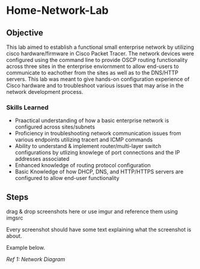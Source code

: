 # Home-Network-Lab

## Objective

This lab aimed to establish a functional small enterprise network by utilizing cisco hardware/firmware in Cisco Packet Tracer. The network devices were configured using the command line to provide OSCP routing functionality across three sites in the enterprise enviornment to allow end-users to communicate to eachother from the sites as well as to the DNS/HTTP servers. This lab was meant to give hands-on configuration experience of Cisco hardware and to troubleshoot various issues that may arise in the network development process. 

### Skills Learned

- Praactical understanding of how a basic enterprise network is configured across sites/subnets
- Proficiency in troubleshooting network communication issues from various endpoints utilizing tracert and ICMP commands
- Ability to understand & implement router/multi-layer switch configurations by utlizing knowlege of port connections and the IP addresses associated
- Enhanced knowledge of routing protocol configuration
- Basic Knowledge of how DHCP, DNS, and HTTP/HTTPS servers are configured to allow end-user functionality

## Steps
drag & drop screenshots here or use imgur and reference them using imgsrc

Every screenshot should have some text explaining what the screenshot is about.

Example below.

*Ref 1: Network Diagram*
